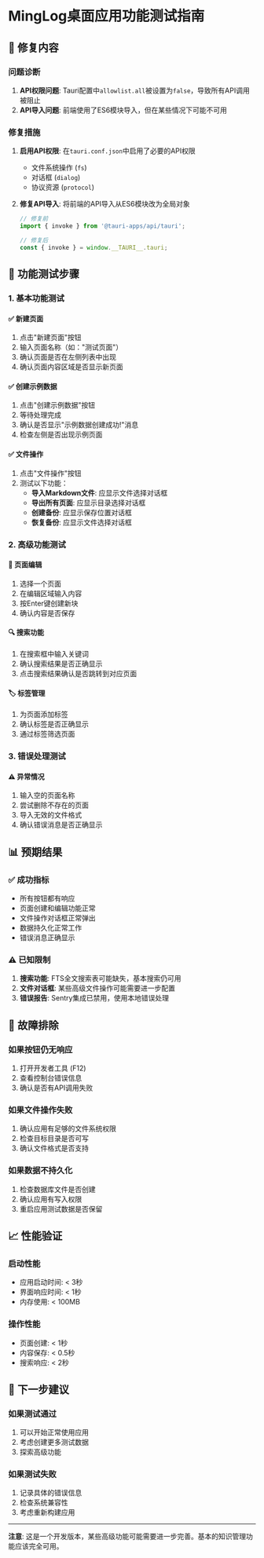 # MingLog桌面应用功能测试指南

## 🔧 修复内容

### 问题诊断
1. **API权限问题**: Tauri配置中`allowlist.all`被设置为`false`，导致所有API调用被阻止
2. **API导入问题**: 前端使用了ES6模块导入，但在某些情况下可能不可用

### 修复措施
1. **启用API权限**: 在`tauri.conf.json`中启用了必要的API权限
   - 文件系统操作 (`fs`)
   - 对话框 (`dialog`) 
   - 协议资源 (`protocol`)

2. **修复API导入**: 将前端的API导入从ES6模块改为全局对象
   ```javascript
   // 修复前
   import { invoke } from '@tauri-apps/api/tauri';
   
   // 修复后
   const { invoke } = window.__TAURI__.tauri;
   ```

## 🧪 功能测试步骤

### 1. 基本功能测试

#### ✅ 新建页面
1. 点击"新建页面"按钮
2. 输入页面名称（如："测试页面"）
3. 确认页面是否在左侧列表中出现
4. 确认页面内容区域是否显示新页面

#### ✅ 创建示例数据
1. 点击"创建示例数据"按钮
2. 等待处理完成
3. 确认是否显示"示例数据创建成功!"消息
4. 检查左侧是否出现示例页面

#### ✅ 文件操作
1. 点击"文件操作"按钮
2. 测试以下功能：
   - **导入Markdown文件**: 应显示文件选择对话框
   - **导出所有页面**: 应显示目录选择对话框
   - **创建备份**: 应显示保存位置对话框
   - **恢复备份**: 应显示文件选择对话框

### 2. 高级功能测试

#### 📝 页面编辑
1. 选择一个页面
2. 在编辑区域输入内容
3. 按Enter键创建新块
4. 确认内容是否保存

#### 🔍 搜索功能
1. 在搜索框中输入关键词
2. 确认搜索结果是否正确显示
3. 点击搜索结果确认是否跳转到对应页面

#### 🏷️ 标签管理
1. 为页面添加标签
2. 确认标签是否正确显示
3. 通过标签筛选页面

### 3. 错误处理测试

#### ⚠️ 异常情况
1. 输入空的页面名称
2. 尝试删除不存在的页面
3. 导入无效的文件格式
4. 确认错误消息是否正确显示

## 📊 预期结果

### ✅ 成功指标
- 所有按钮都有响应
- 页面创建和编辑功能正常
- 文件操作对话框正常弹出
- 数据持久化正常工作
- 错误消息正确显示

### ⚠️ 已知限制
1. **搜索功能**: FTS全文搜索表可能缺失，基本搜索仍可用
2. **文件对话框**: 某些高级文件操作可能需要进一步配置
3. **错误报告**: Sentry集成已禁用，使用本地错误处理

## 🔧 故障排除

### 如果按钮仍无响应
1. 打开开发者工具 (F12)
2. 查看控制台错误信息
3. 确认是否有API调用失败

### 如果文件操作失败
1. 确认应用有足够的文件系统权限
2. 检查目标目录是否可写
3. 确认文件格式是否支持

### 如果数据不持久化
1. 检查数据库文件是否创建
2. 确认应用有写入权限
3. 重启应用测试数据是否保留

## 📈 性能验证

### 启动性能
- 应用启动时间: < 3秒
- 界面响应时间: < 1秒
- 内存使用: < 100MB

### 操作性能
- 页面创建: < 1秒
- 内容保存: < 0.5秒
- 搜索响应: < 2秒

## 🎯 下一步建议

### 如果测试通过
1. 可以开始正常使用应用
2. 考虑创建更多测试数据
3. 探索高级功能

### 如果测试失败
1. 记录具体的错误信息
2. 检查系统兼容性
3. 考虑重新构建应用

---

**注意**: 这是一个开发版本，某些高级功能可能需要进一步完善。基本的知识管理功能应该完全可用。
